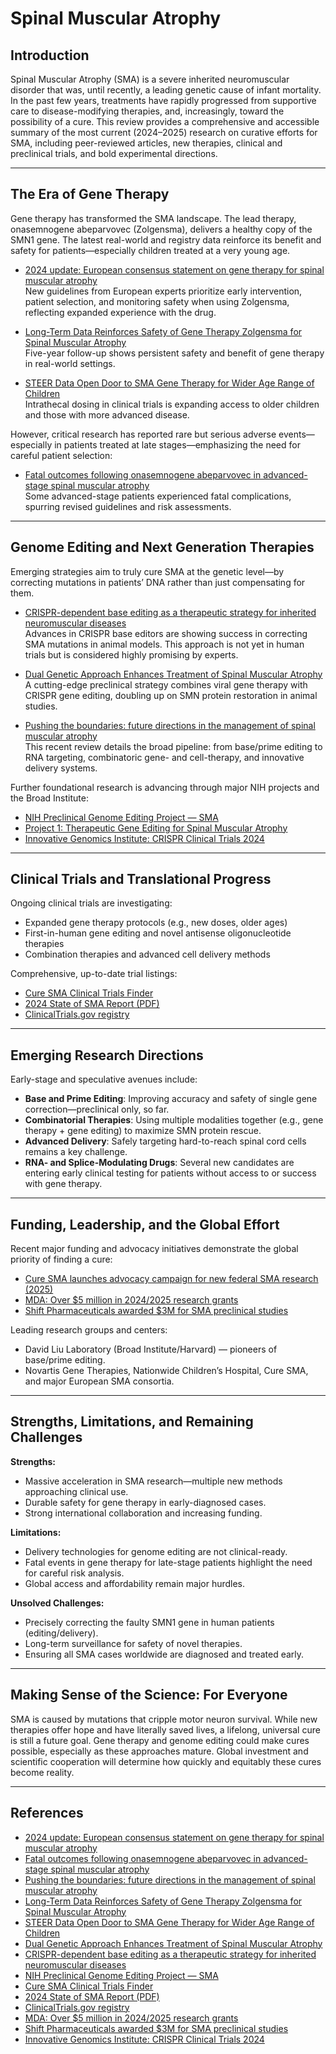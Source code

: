 
# Spinal Muscular Atrophy

## Introduction

Spinal Muscular Atrophy (SMA) is a severe inherited neuromuscular disorder that was, until recently, a leading genetic cause of infant mortality. In the past few years, treatments have rapidly progressed from supportive care to disease-modifying therapies, and, increasingly, toward the possibility of a cure. This review provides a comprehensive and accessible summary of the most current (2024–2025) research on curative efforts for SMA, including peer-reviewed articles, new therapies, clinical and preclinical trials, and bold experimental directions.

---

## The Era of Gene Therapy

Gene therapy has transformed the SMA landscape. The lead therapy, onasemnogene abeparvovec (Zolgensma), delivers a healthy copy of the SMN1 gene. The latest real-world and registry data reinforce its benefit and safety for patients—especially children treated at a very young age.

- [2024 update: European consensus statement on gene therapy for spinal muscular atrophy](https://www.sciencedirect.com/science/article/pii/S1090379824000874)  
  New guidelines from European experts prioritize early intervention, patient selection, and monitoring safety when using Zolgensma, reflecting expanded experience with the drug.

- [Long-Term Data Reinforces Safety of Gene Therapy Zolgensma for Spinal Muscular Atrophy](https://www.neurologylive.com/view/long-term-data-reinforces-safety-gene-therapy-zolgensma-sma)  
  Five-year follow-up shows persistent safety and benefit of gene therapy in real-world settings.

- [STEER Data Open Door to SMA Gene Therapy for Wider Age Range of Children](https://www.ajmc.com/view/steer-data-open-door-to-sma-gene-therapy-for-wider-age-range-of-children)  
  Intrathecal dosing in clinical trials is expanding access to older children and those with more advanced disease.

However, critical research has reported rare but serious adverse events—especially in patients treated at late stages—emphasizing the need for careful patient selection:

- [Fatal outcomes following onasemnogene abeparvovec in advanced-stage spinal muscular atrophy](https://www.nature.com/articles/s41434-025-00535-8)  
  Some advanced-stage patients experienced fatal complications, spurring revised guidelines and risk assessments.

---

## Genome Editing and Next Generation Therapies

Emerging strategies aim to truly cure SMA at the genetic level—by correcting mutations in patients’ DNA rather than just compensating for them.

- [CRISPR-dependent base editing as a therapeutic strategy for inherited neuromuscular diseases](https://www.frontiersin.org/journals/genome-editing/articles/10.3389/fgeed.2025.1553590/epub)  
  Advances in CRISPR base editors are showing success in correcting SMA mutations in animal models. This approach is not yet in human trials but is considered highly promising by experts.

- [Dual Genetic Approach Enhances Treatment of Spinal Muscular Atrophy](https://crisprmedicinenews.com/news/dual-genetic-approach-enhances-treatment-of-spinal-muscular-atrophy/)  
  A cutting-edge preclinical strategy combines viral gene therapy with CRISPR gene editing, doubling up on SMN protein restoration in animal studies.

- [Pushing the boundaries: future directions in the management of spinal muscular atrophy](https://www.sciencedirect.com/science/article/pii/S1471491424003393)  
  This recent review details the broad pipeline: from base/prime editing to RNA targeting, combinatoric gene- and cell-therapy, and innovative delivery systems.

Further foundational research is advancing through major NIH projects and the Broad Institute:

- [NIH Preclinical Genome Editing Project — SMA](https://reporter.nih.gov/search/14E9CE024F8FC3D67598B8961CAA4A01A2FFCEB861BF/project-details/11089340)  
- [Project 1: Therapeutic Gene Editing for Spinal Muscular Atrophy](https://reporter.nih.gov/search/9V7C-SuyhEq08uA9tv2quQ/project-details/11089352)
- [Innovative Genomics Institute: CRISPR Clinical Trials 2024](https://innovativegenomics.org/news/crispr-clinical-trials-2024/)

---

## Clinical Trials and Translational Progress

Ongoing clinical trials are investigating:

- Expanded gene therapy protocols (e.g., new doses, older ages)
- First-in-human gene editing and novel antisense oligonucleotide therapies
- Combination therapies and advanced cell delivery methods

Comprehensive, up-to-date trial listings:
- [Cure SMA Clinical Trials Finder](https://www.curesma.org/cure-sma-clinical-trials/)
- [2024 State of SMA Report (PDF)](https://www.curesma.org/wp-content/uploads/2025/04/State-of-SMA-Report2024_vWeb.pdf)
- [ClinicalTrials.gov registry](https://clinicaltrials.gov/)

---

## Emerging Research Directions

Early-stage and speculative avenues include:

- **Base and Prime Editing**: Improving accuracy and safety of single gene correction—preclinical only, so far.
- **Combinatorial Therapies**: Using multiple modalities together (e.g., gene therapy + gene editing) to maximize SMN protein rescue.
- **Advanced Delivery**: Safely targeting hard-to-reach spinal cord cells remains a key challenge.
- **RNA- and Splice-Modulating Drugs**: Several new candidates are entering early clinical testing for patients without access to or success with gene therapy.

---

## Funding, Leadership, and the Global Effort

Recent major funding and advocacy initiatives demonstrate the global priority of finding a cure:

- [Cure SMA launches advocacy campaign for new federal SMA research (2025)](https://www.curesma.org/cure-sma-launches-advocacy-campaign-to-secure-new-federal-research-for-sma/)
- [MDA: Over $5 million in 2024/2025 research grants](https://www.mda.org/press-releases/2024/mda-announces-over-5-million-dollars-in-research-grants-to-advance-neuromuscular-disease-research)
- [Shift Pharmaceuticals awarded $3M for SMA preclinical studies](https://bionexuskc.org/shift-pharmaceuticals-awarded-3-million-for-spinal-muscular-atrophy-treatment/)

Leading research groups and centers:
- David Liu Laboratory (Broad Institute/Harvard) — pioneers of base/prime editing.
- Novartis Gene Therapies, Nationwide Children’s Hospital, Cure SMA, and major European SMA consortia.

---

## Strengths, Limitations, and Remaining Challenges

**Strengths:**
- Massive acceleration in SMA research—multiple new methods approaching clinical use.
- Durable safety for gene therapy in early-diagnosed cases.
- Strong international collaboration and increasing funding.

**Limitations:**
- Delivery technologies for genome editing are not clinical-ready.
- Fatal events in gene therapy for late-stage patients highlight the need for careful risk analysis.
- Global access and affordability remain major hurdles.

**Unsolved Challenges:**
- Precisely correcting the faulty SMN1 gene in human patients (editing/delivery).
- Long-term surveillance for safety of novel therapies.
- Ensuring all SMA cases worldwide are diagnosed and treated early.

---

## Making Sense of the Science: For Everyone

SMA is caused by mutations that cripple motor neuron survival. While new therapies offer hope and have literally saved lives, a lifelong, universal cure is still a future goal. Gene therapy and genome editing could make cures possible, especially as these approaches mature. Global investment and scientific cooperation will determine how quickly and equitably these cures become reality.

---

## References

- [2024 update: European consensus statement on gene therapy for spinal muscular atrophy](https://www.sciencedirect.com/science/article/pii/S1090379824000874)
- [Fatal outcomes following onasemnogene abeparvovec in advanced-stage spinal muscular atrophy](https://www.nature.com/articles/s41434-025-00535-8)
- [Pushing the boundaries: future directions in the management of spinal muscular atrophy](https://www.sciencedirect.com/science/article/pii/S1471491424003393)
- [Long-Term Data Reinforces Safety of Gene Therapy Zolgensma for Spinal Muscular Atrophy](https://www.neurologylive.com/view/long-term-data-reinforces-safety-gene-therapy-zolgensma-sma)
- [STEER Data Open Door to SMA Gene Therapy for Wider Age Range of Children](https://www.ajmc.com/view/steer-data-open-door-to-sma-gene-therapy-for-wider-age-range-of-children)
- [Dual Genetic Approach Enhances Treatment of Spinal Muscular Atrophy](https://crisprmedicinenews.com/news/dual-genetic-approach-enhances-treatment-of-spinal-muscular-atrophy/)
- [CRISPR-dependent base editing as a therapeutic strategy for inherited neuromuscular diseases](https://www.frontiersin.org/journals/genome-editing/articles/10.3389/fgeed.2025.1553590/epub)
- [NIH Preclinical Genome Editing Project — SMA](https://reporter.nih.gov/search/14E9CE024F8FC3D67598B8961CAA4A01A2FFCEB861BF/project-details/11089340)
- [Cure SMA Clinical Trials Finder](https://www.curesma.org/cure-sma-clinical-trials/)
- [2024 State of SMA Report (PDF)](https://www.curesma.org/wp-content/uploads/2025/04/State-of-SMA-Report2024_vWeb.pdf)
- [ClinicalTrials.gov registry](https://clinicaltrials.gov/)
- [MDA: Over $5 million in 2024/2025 research grants](https://www.mda.org/press-releases/2024/mda-announces-over-5-million-dollars-in-research-grants-to-advance-neuromuscular-disease-research)
- [Shift Pharmaceuticals awarded $3M for SMA preclinical studies](https://bionexuskc.org/shift-pharmaceuticals-awarded-3-million-for-spinal-muscular-atrophy-treatment/)
- [Innovative Genomics Institute: CRISPR Clinical Trials 2024](https://innovativegenomics.org/news/crispr-clinical-trials-2024/)
